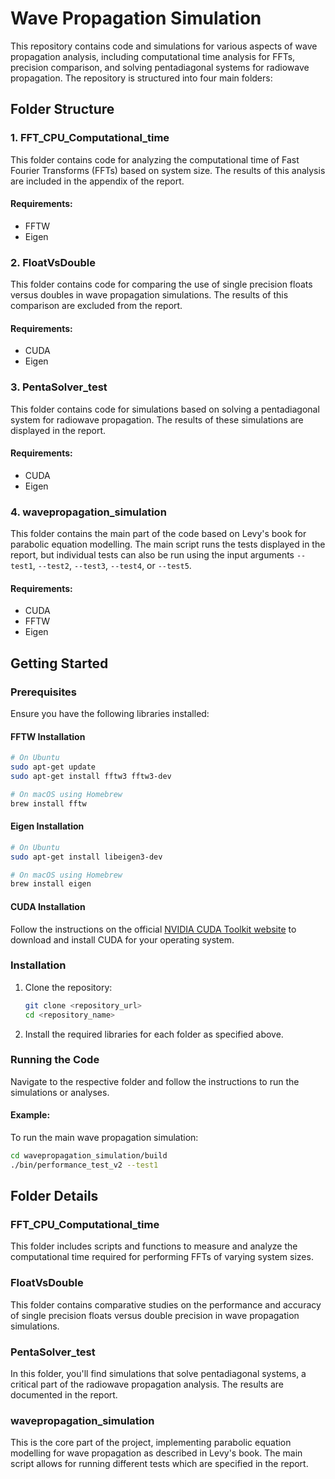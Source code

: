 # Wave Propagation Simulation

This repository contains code and simulations for various aspects of wave propagation analysis, including computational time analysis for FFTs, precision comparison, and solving pentadiagonal systems for radiowave propagation. The repository is structured into four main folders:

## Folder Structure

### 1. FFT_CPU_Computational_time
This folder contains code for analyzing the computational time of Fast Fourier Transforms (FFTs) based on system size. The results of this analysis are included in the appendix of the report.

#### Requirements:
- FFTW
- Eigen

### 2. FloatVsDouble
This folder contains code for comparing the use of single precision floats versus doubles in wave propagation simulations. The results of this comparison are excluded from the report.

#### Requirements:
- CUDA
- Eigen

### 3. PentaSolver_test
This folder contains code for simulations based on solving a pentadiagonal system for radiowave propagation. The results of these simulations are displayed in the report.

#### Requirements:
- CUDA
- Eigen

### 4. wavepropagation_simulation
This folder contains the main part of the code based on Levy's book for parabolic equation modelling. The main script runs the tests displayed in the report, but individual tests can also be run using the input arguments `--test1`, `--test2`, `--test3`, `--test4`, or `--test5`.

#### Requirements:
- CUDA
- FFTW
- Eigen

## Getting Started

### Prerequisites
Ensure you have the following libraries installed:

#### FFTW Installation
```bash
# On Ubuntu
sudo apt-get update
sudo apt-get install fftw3 fftw3-dev

# On macOS using Homebrew
brew install fftw
```

#### Eigen Installation
```bash
# On Ubuntu
sudo apt-get install libeigen3-dev

# On macOS using Homebrew
brew install eigen
```

#### CUDA Installation
Follow the instructions on the official [NVIDIA CUDA Toolkit website](https://developer.nvidia.com/cuda-downloads) to download and install CUDA for your operating system.

### Installation
1. Clone the repository:
   ```bash
   git clone <repository_url>
   cd <repository_name>
   ```

2. Install the required libraries for each folder as specified above.

### Running the Code
Navigate to the respective folder and follow the instructions to run the simulations or analyses.

#### Example:
To run the main wave propagation simulation:
```bash
cd wavepropagation_simulation/build
./bin/performance_test_v2 --test1
```

## Folder Details

### FFT_CPU_Computational_time
This folder includes scripts and functions to measure and analyze the computational time required for performing FFTs of varying system sizes.

### FloatVsDouble
This folder contains comparative studies on the performance and accuracy of single precision floats versus double precision in wave propagation simulations.

### PentaSolver_test
In this folder, you'll find simulations that solve pentadiagonal systems, a critical part of the radiowave propagation analysis. The results are documented in the report.

### wavepropagation_simulation
This is the core part of the project, implementing parabolic equation modelling for wave propagation as described in Levy's book. The main script allows for running different tests which are specified in the report.
